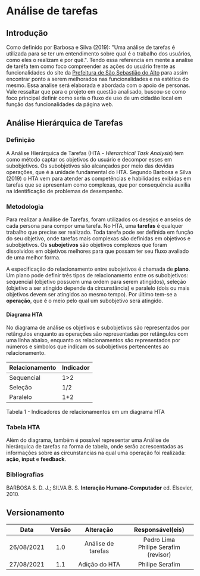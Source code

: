 # Análise de tarefas

## Introdução

Como definido por Barbosa e Silva (2019): "Uma análise de tarefas é utilizada para se ter um entendimento sobre qual é o trabalho dos usuários, como eles o realizam e por quê.". Tendo essa referencia em mente a analise de taréfa tem como foco compreender as ações do usuário frente as funcionalidades do site da [Prefeitura de São Sebastião do Alto](http://ssalto.rj.gov.br/) para assim encontrar ponto a serem melhorados nas funcionalidades e na estética do mesmo. Essa analise será elaborada e abordada com o apoio de personas.
Vale ressaltar que para o projeto em questão analisado, buscou-se como foco principal definir como seria o fluxo de uso de um cidadão local em função das funcionalidades da página web.

## Análise Hierárquica de Tarefas

### Definição
A Análise Hierárquica de Tarefas (HTA - *Hierarchical Task Analysis*) tem como método captar os objetivos do usuário e decompor esses em subobjetivos. Os subobjetivos são alcançados por meio das devidas operações, que é a unidade fundamental do HTA. Segundo Barbosa e Silva (2019) o HTA vem para atender as competências e habilidades exibidas em tarefas que se apresentam como complexas, que por consequência auxilia na identificação de problemas de desempenho. 

### Metodologia
Para realizar a Análise de Tarefas, foram utilizados os desejos e anseios de cada persona para compor uma tarefa.
No HTA, uma <strong>tarefas</strong> é qualquer trabalho que precise ser realizado. Toda tarefa pode ser definida em função do seu objetivo, onde tarefas mais complexas são definidas em objetivos e subobjetivos. Os <strong>subojetivos</strong> são objetivos complexos que foram dissolvidos em objetivos melhores para que possam ter seu fluxo avaliado de uma melhor forma.

A especificação do relacionamento entre subojetivos é chamada de <strong>plano</strong>. Um plano pode definir três tipos de relacionamento entre os subobjetivos: sequencial (objetivo possuem uma ordem para serem atingidos), seleção (objetivo a ser atingido depende da circunstância) e paralelo (dois ou mais objetivos devem ser atingidos ao mesmo tempo). Por último tem-se a <strong>operação</strong>, que é o meio pelo qual um subobjetivo será atingido.

#### Diagrama HTA
No diagrama de análise os objetivos e subobjetivos são representados por retângulos enquanto as operações são representadas por retângulos com uma linha abaixo, enquanto os relacionamentos são representados por números e símbolos que indicam os subobjetivos pertencentes ao relacionamento.

| Relacionamento | Indicador |
| :------------- | :-------- |
| Sequencial     | 1>2       |
| Seleção        | 1/2       |
| Paralelo       | 1+2       |

<figcaption>Tabela 1 - Indicadores de relacionamentos em um diagrama HTA</figcaption>

### Tabela HTA
Além do diagrama, também é possível representar uma Análise de hierárquica de tarefas na forma de tabela, onde serão acrescentadas as informações sobre as circunstancias na qual uma operação foi realizada: <strong>ação</strong>, <strong>input</strong> e <strong>feedback</strong>.


### Bibliografias

  BARBOSA S. D. J.; SILVA B. S. <strong>Interação Humano-Computador</strong> ed. Elsevier, 2010.

## Versionamento

|    Data    | Versão |     Alteração      |             Responsável(eis)             |
| :--------: | :----: | :----------------: | :--------------------------------------: |
| 26/08/2021 |  1.0   | Análise de tarefas | Pedro Lima</br>Philipe Serafim (revisor) |
| 27/08/2021 |  1.1   |   Adição do HTA    |             Philipe Serafim              |